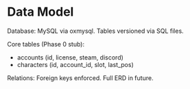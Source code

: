 # Data Model

Database: MySQL via oxmysql. Tables versioned via SQL files.

Core tables (Phase 0 stub):
- accounts (id, license, steam, discord)
- characters (id, account_id, slot, last_pos)

Relations: Foreign keys enforced. Full ERD in future.
